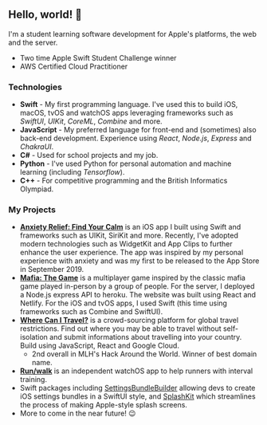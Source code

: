 ## Hello, world! 👋

I'm a student learning software development for Apple's platforms, the web and the server.

- Two time Apple Swift Student Challenge winner
- AWS Certified Cloud Practitioner

### Technologies

- **Swift** - My first programming language. I've used this to build iOS, macOS, tvOS and watchOS apps leveraging frameworks such as *SwiftUI*, *UIKit*, *CoreML*, *Combine* and more.
- **JavaScript** - My preferred language for front-end and (sometimes) also back-end development. Experience using *React*, *Node.js*, *Express* and *ChakraUI*.
- **C#** - Used for school projects and my job.
- **Python** - I've used Python for personal automation and machine learning (including *Tensorflow*).
- **C++** - For competitive programming and the British Informatics Olympiad.

### My Projects

- [**Anxiety Relief: Find Your Calm**](https://anxietyrelief.benrobinson.dev) is an iOS app I built using Swift and frameworks such as UIKit, SiriKit and more. Recently, I've adopted modern technologies such as WidgetKit and App Clips to further enhance the user experience. The app was inspired by my personal experience with anxiety and was my first to be released to the App Store in September 2019.
- [**Mafia: The Game**](https://mafiathegame.benrobinson.dev) is a multiplayer game inspired by the classic mafia game played in-person by a group of people. For the server, I deployed a Node.js express API to heroku. The website was built using React and Netlify. For the iOS and tvOS apps, I used Swift (this time using frameworks such as Combine and SwiftUI).
- [**Where Can I Travel?**](https://wherecanitravel.benrobinson.dev) is a crowd-sourcing platform for global travel restrictions. Find out where you may be able to travel without self-isolation and submit informations about travelling into your country. Build using JavaScript, React and Google Cloud. 
  - 2nd overall in MLH's Hack Around the World. Winner of best domain name.
- [**Run/walk**](https://runwalk.benrobinson.dev) is an independent watchOS app to help runners with interval training.
- Swift packages including [SettingsBundleBuilder](https://github.com/benrobinson16/SettingsBundleBuilder) allowing devs to create iOS settings bundles in a SwiftUI style, and [SplashKit](https://github.com/benrobinson16/SplashKit) which streamlines the process of making Apple-style splash screens.
- More to come in the near future! 😉
